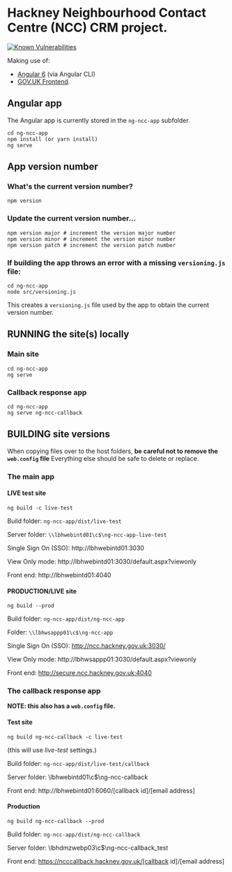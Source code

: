 # Hackney Neighbourhood Contact Centre (NCC) CRM project.

[![Known Vulnerabilities](https://snyk.io/test/github/LBHackney-IT/NCC/badge.svg?targetFile=ng-ncc-app%2Fpackage.json)](https://snyk.io/test/github/LBHackney-IT/NCC?targetFile=ng-ncc-app%2Fpackage.json)

Making use of:

- [Angular 6](https://angular.io) (via Angular CLI)
- [GOV.UK Frontend](https://github.com/alphagov/govuk-frontend).

## Angular app
The Angular app is currently stored in the `ng-ncc-app` subfolder.

```
cd ng-ncc-app
npm install (or yarn install)
ng serve
```

## App version number

### What's the current version number?
```
npm version
```

### Update the current version number...
```
npm version major # increment the version major number
npm version minor # increment the version minor number
npm version patch # increment the version patch number
```

### If building the app throws an error with a missing `versioning.js` file:
```
cd ng-ncc-app
node src/versioning.js
```
This creates a `versioning.js` file used by the app to obtain the current version number.

## RUNNING the site(s) locally

### Main site
```
cd ng-ncc-app
ng serve
```

### Callback response app
```
cd ng-ncc-app
ng serve ng-ncc-callback
```

## BUILDING site versions
When copying files over to the host folders, **be careful not to remove the `web.config` file** Everything else should be safe to delete or replace.

### The main app

#### LIVE test site

```
ng build -c live-test
```

Build folder: `ng-ncc-app/dist/live-test`

Server folder: `\\lbhwebintd01\c$\ng-ncc-app-live-test`

Single Sign On (SSO): http://lbhwebintd01:3030

View Only mode: http://lbhwebintd01:3030/default.aspx?viewonly

Front end: http://lbhwebintd01:4040

#### PRODUCTION/LIVE site

```
ng build --prod
```

Build folder: `ng-ncc-app/dist/ng-ncc-app`

Folder: `\\lbhwsappp01\c$\ng-ncc-app`

Single Sign On (SSO): http://ncc.hackney.gov.uk:3030/

View Only mode: http://lbhwsappp01:3030/default.aspx?viewonly

Front end: http://secure.ncc.hackney.gov.uk:4040

### The callback response app

**NOTE: this also has a `web.config` file.**

#### Test site

```
ng build ng-ncc-callback -c live-test
```
(this will use *live-test* settings.)

Build folder: `ng-ncc-app/dist/live-test/callback`

Server folder: \\lbhwebintd01\c$\ng-ncc-callback

Front end: http://lbhwebintd01:6060/[callback id]/[email address]

#### Production

```
ng build ng-ncc-callback --prod
```

Build folder: `ng-ncc-app/dist/ng-ncc-callback`

Server folder: \\lbhdmzwebp03\c$\ng-ncc-callback_test

Front end: https://ncccallback.hackney.gov.uk/[callback id]/[email address]
